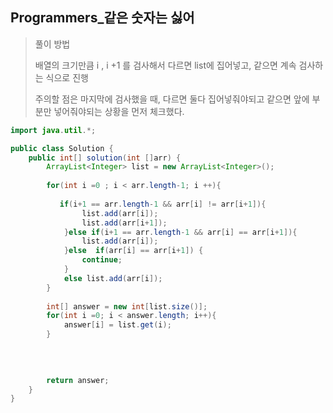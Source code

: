 ## Programmers_같은 숫자는 싫어

>풀이 방법 
>
>배열의 크기만큼 i , i +1 를 검사해서 다르면 list에 집어넣고, 같으면 계속 검사하는 식으로 진행
>
>주의할 점은 마지막에 검사했을 때, 다르면 둘다 집어넣줘야되고 같으면 앞에 부분만 넣어줘야되는 상황을 먼저 체크했다.



```java
import java.util.*;

public class Solution {
	public int[] solution(int []arr) {
        ArrayList<Integer> list = new ArrayList<Integer>();
        
        for(int i =0 ; i < arr.length-1; i ++){
            
           if(i+1 == arr.length-1 && arr[i] != arr[i+1]){
                list.add(arr[i]);
                list.add(arr[i+1]);                    
            }else if(i+1 == arr.length-1 && arr[i] == arr[i+1]){
                list.add(arr[i]);
            }else  if(arr[i] == arr[i+1]) {
                continue;
            }
            else list.add(arr[i]);
        }
        
        int[] answer = new int[list.size()];
        for(int i =0; i < answer.length; i++){
            answer[i] = list.get(i);
        }
        
    
        

        return answer;
	}
}
```

